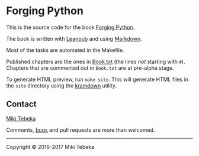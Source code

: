 # Forging Python

This is the source code for the book [Forging
Python](http://forging-python.com).

The book is written with [Leanpub](https://leanpub.com) and using
[Markdown][md].

Most of the tasks are automated in the Makefile.

Published chapters are the ones in [Book.txt](Book.txt) (the lines *not* starting
with `#`). Chapters that are commented out in `Book.txt` are at pre-alpha stage.

To generate HTML preview, run `make site`. This will generate HTML files in the
`site` directory using the [kramdown](http://kramdown.gettalong.org) utility.

## Contact

[Miki Tebeka](mailto:miki.tebeka@gmail.com)

Comments, [bugs](https://github.com/tebeka/forging-python/issues) and pull
requests are more than welcomed.

---
Copyright &copy; 2016-2017 Miki Tebeka

[md]: https://leanpub.com/help/manual#leanpub-auto-markdown-the-easiest-way-to-format-your-text-for-e-publishing
